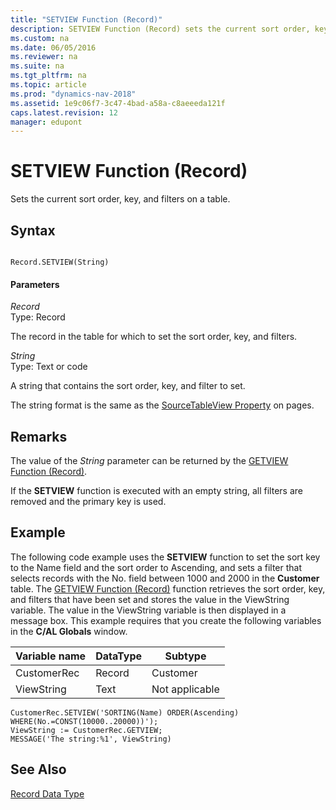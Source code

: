 ```yaml
---
title: "SETVIEW Function (Record)"
description: SETVIEW Function (Record) sets the current sort order, key, and filters on a table.
ms.custom: na
ms.date: 06/05/2016
ms.reviewer: na
ms.suite: na
ms.tgt_pltfrm: na
ms.topic: article
ms.prod: "dynamics-nav-2018"
ms.assetid: 1e9c06f7-3c47-4bad-a58a-c8aeeeda121f
caps.latest.revision: 12
manager: edupont
---
```

# SETVIEW Function (Record)
Sets the current sort order, key, and filters on a table.  
  
## Syntax  
  
```  
  
Record.SETVIEW(String)  
```  
  
#### Parameters  
 *Record*  
 Type: Record  
  
 The record in the table for which to set the sort order, key, and filters.  
  
 *String*  
 Type: Text or code  
  
 A string that contains the sort order, key, and filter to set.  
  
 The string format is the same as the [SourceTableView Property](SourceTableView-Property.md) on pages.  
  
## Remarks  
 The value of the *String* parameter can be returned by the [GETVIEW Function \(Record\)](GETVIEW-Function--Record-.md).  
  
 If the **SETVIEW** function is executed with an empty string, all filters are removed and the primary key is used.  
  
## Example  
 The following code example uses the **SETVIEW** function to set the sort key to the Name field and the sort order to Ascending, and sets a filter that selects records with the No. field between 1000 and 2000 in the **Customer** table. The [GETVIEW Function \(Record\)](GETVIEW-Function--Record-.md) function retrieves the sort order, key, and filters that have been set and stores the value in the ViewString variable. The value in the ViewString variable is then displayed in a message box. This example requires that you create the following variables in the **C/AL Globals** window.  
  
|Variable name|DataType|Subtype|  
|-------------------|--------------|-------------|  
|CustomerRec|Record|Customer|  
|ViewString|Text|Not applicable|  
  
```  
CustomerRec.SETVIEW('SORTING(Name) ORDER(Ascending) WHERE(No.=CONST(10000..20000))');  
ViewString := CustomerRec.GETVIEW;  
MESSAGE('The string:%1', ViewString)  
```  
  
## See Also  
 [Record Data Type](Record-Data-Type.md)